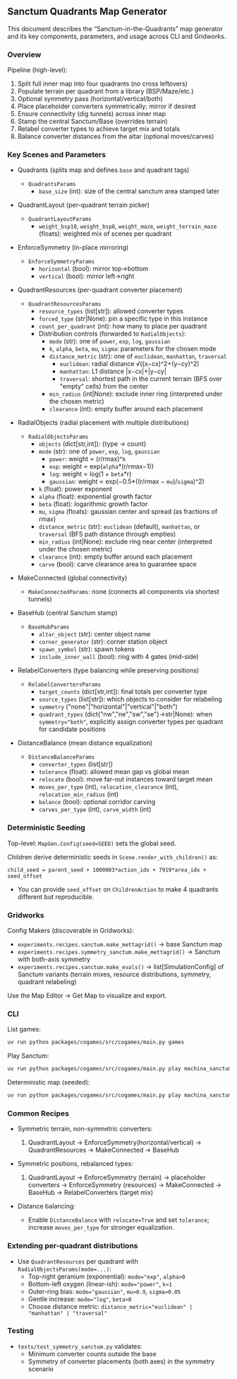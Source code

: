 ## Sanctum Quadrants Map Generator

This document describes the “Sanctum-in-the-Quadrants” map generator and its key components, parameters, and usage
across CLI and Gridworks.

### Overview

Pipeline (high-level):

1. Split full inner map into four quadrants (no cross leftovers)
2. Populate terrain per quadrant from a library (BSP/Maze/etc.)
3. Optional symmetry pass (horizontal/vertical/both)
4. Place placeholder converters symmetrically; mirror if desired
5. Ensure connectivity (dig tunnels) across inner map
6. Stamp the central Sanctum/Base (overrides terrain)
7. Relabel converter types to achieve target mix and totals
8. Balance converter distances from the altar (optional moves/carves)

### Key Scenes and Parameters

- Quadrants (splits map and defines `base` and quadrant tags)
  - `QuadrantsParams`
    - `base_size` (int): size of the central sanctum area stamped later

- QuadrantLayout (per-quadrant terrain picker)
  - `QuadrantLayoutParams`
    - `weight_bsp10`, `weight_bsp8`, `weight_maze`, `weight_terrain_maze` (floats): weighted mix of scenes per quadrant

- EnforceSymmetry (in-place mirroring)
  - `EnforceSymmetryParams`
    - `horizontal` (bool): mirror top→bottom
    - `vertical` (bool): mirror left→right

- QuadrantResources (per-quadrant converter placement)
  - `QuadrantResourcesParams`
    - `resource_types` (list[str]): allowed converter types
    - `forced_type` (str|None): pin a specific type in this instance
    - `count_per_quadrant` (int): how many to place per quadrant
    - Distribution controls (forwarded to `RadialObjects`):
      - `mode` (str): one of `power`, `exp`, `log`, `gaussian`
      - `k`, `alpha`, `beta`, `mu`, `sigma`: parameters for the chosen mode
      - `distance_metric` (str): one of `euclidean`, `manhattan`, `traversal`
        - `euclidean`: radial distance √((x−cx)^2+(y−cy)^2)
        - `manhattan`: L1 distance |x−cx|+|y−cy|
        - `traversal`: shortest path in the current terrain (BFS over "empty" cells) from the center
      - `min_radius` (int|None): exclude inner ring (interpreted under the chosen metric)
      - `clearance` (int): empty buffer around each placement

- RadialObjects (radial placement with multiple distributions)
  - `RadialObjectsParams`
    - `objects` (dict[str,int]): {type → count}
    - `mode` (str): one of `power`, `exp`, `log`, `gaussian`
      - `power`: weight ∝ (r/rmax)^`k`
      - `exp`: weight ∝ exp(`alpha`\*(r/rmax−1))
      - `log`: weight ∝ log(1 + `beta`\*r)
      - `gaussian`: weight ∝ exp(−0.5\*((r/rmax − `mu`)/`sigma`)^2)
    - `k` (float): power exponent
    - `alpha` (float): exponential growth factor
    - `beta` (float): logarithmic growth factor
    - `mu`, `sigma` (floats): gaussian center and spread (as fractions of rmax)
    - `distance_metric` (str): `euclidean` (default), `manhattan`, or `traversal` (BFS path distance through empties)
    - `min_radius` (int|None): exclude ring near center (interpreted under the chosen metric)
    - `clearance` (int): empty buffer around each placement
    - `carve` (bool): carve clearance area to guarantee space

- MakeConnected (global connectivity)
  - `MakeConnectedParams`: none (connects all components via shortest tunnels)

- BaseHub (central Sanctum stamp)
  - `BaseHubParams`
    - `altar_object` (str): center object name
    - `corner_generator` (str): corner station object
    - `spawn_symbol` (str): spawn tokens
    - `include_inner_wall` (bool): ring with 4 gates (mid-side)

- RelabelConverters (type balancing while preserving positions)
  - `RelabelConvertersParams`
    - `target_counts` (dict[str,int]): final totals per converter type
    - `source_types` (list[str]): which objects to consider for relabeling
    - `symmetry` ("none"|"horizontal"|"vertical"|"both")
    - `quadrant_types` (dict{"nw","ne","sw","se"}→str|None): when `symmetry="both"`, explicitly assign converter types
      per quadrant for candidate positions

- DistanceBalance (mean distance equalization)
  - `DistanceBalanceParams`
    - `converter_types` (list[str])
    - `tolerance` (float): allowed mean gap vs global mean
    - `relocate` (bool): move far-out instances toward target mean
    - `moves_per_type` (int), `relocation_clearance` (int), `relocation_min_radius` (int)
    - `balance` (bool): optional corridor carving
    - `carves_per_type` (int), `carve_width` (int)

### Deterministic Seeding

Top-level: `MapGen.Config(seed=SEED)` sets the global seed.

Children derive deterministic seeds in `Scene.render_with_children()` as:

`child_seed = parent_seed + 1000003*action_idx + 7919*area_idx + seed_offset`

- You can provide `seed_offset` on `ChildrenAction` to make 4 quadrants different but reproducible.

### Gridworks

Config Makers (discoverable in Gridworks):

- `experiments.recipes.sanctum.make_mettagrid()` → base Sanctum map
- `experiments.recipes.symmetry_sanctum.make_mettagrid()` → Sanctum with both-axis symmetry
- `experiments.recipes.sanctum.make_evals()` → list[SimulationConfig] of Sanctum variants (terrain mixes, resource
  distributions, symmetry, quadrant relabeling)

Use the Map Editor → Get Map to visualize and export.

### CLI

List games:

```bash
uv run python packages/cogames/src/cogames/main.py games
```

Play Sanctum:

```bash
uv run python packages/cogames/src/cogames/main.py play machina_sanctum --steps 200 --interactive 0
```

Deterministic map (seeded):

```bash
uv run python packages/cogames/src/cogames/main.py play machina_sanctum --steps 200 --interactive 0 --seed 123
```

### Common Recipes

- Symmetric terrain, non-symmetric converters:
  1. QuadrantLayout → EnforceSymmetry(horizontal/vertical) → QuadrantResources → MakeConnected → BaseHub

- Symmetric positions, rebalanced types:
  1. QuadrantLayout → EnforceSymmetry (terrain) → placeholder converters → EnforceSymmetry (resources) → MakeConnected →
     BaseHub → RelabelConverters (target mix)

- Distance balancing:
  - Enable `DistanceBalance` with `relocate=True` and set `tolerance`; increase `moves_per_type` for stronger
    equalization.

### Extending per-quadrant distributions

- Use `QuadrantResources` per quadrant with `RadialObjectsParams(mode=...)`:
  - Top-right geranium (exponential): `mode="exp"`, `alpha>0`
  - Bottom-left oxygen (linear-ish): `mode="power"`, `k≈1`
  - Outer-ring bias: `mode="gaussian"`, `mu≈0.9`, `sigma≈0.05`
  - Gentle increase: `mode="log"`, `beta>0`
  - Choose distance metric: `distance_metric="euclidean" | "manhattan" | "traversal"`

### Testing

- `tests/test_symmetry_sanctum.py` validates:
  - Minimum converter counts outside the base
  - Symmetry of converter placements (both axes) in the symmetry scenario
